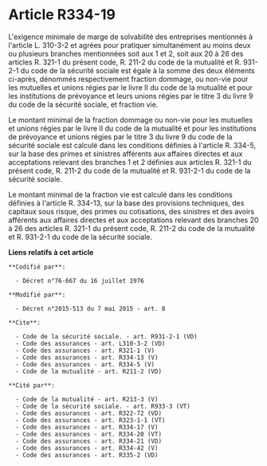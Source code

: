 # Article R334-19

L'exigence minimale de marge de solvabilité des entreprises mentionnés à l'article L. 310-3-2 et agrées pour pratiquer
simultanément au moins deux ou plusieurs branches mentionnées soit aux 1 et 2, soit aux 20 à 26 des articles R. 321-1 du
présent code, R. 211-2 du code de la mutualité et R. 931-2-1 du code de la sécurité sociale est égale à la somme des deux
éléments ci-après, dénommés respectivement fraction dommage, ou non-vie pour les mutuelles et unions régies par le livre II
du code de la mutualité et pour les institutions de prévoyance et leurs unions régies par le titre 3 du livre 9 du code de la
sécurité sociale, et fraction vie. 

Le montant minimal de la fraction dommage ou non-vie pour les mutuelles et unions régies par le livre II du code de la
mutualité et pour les institutions de prévoyance et unions régies par le titre 3 du livre 9 du code de la sécurité sociale
est calculé dans les conditions définies à l'article R. 334-5, sur la base des primes et sinistres afférents aux affaires
directes et aux acceptations relevant des branches 1 et 2 définies aux articles R. 321-1 du présent code, R. 211-2 du code de
la mutualité et R. 931-2-1 du code de la sécurité sociale. 

Le montant minimal de la fraction vie est calculé dans les conditions définies à l'article R. 334-13, sur la base des
provisions techniques, des capitaux sous risque, des primes ou cotisations, des sinistres et des avoirs afférents aux
affaires directes et aux acceptations relevant des branches 20 à 26 des articles R. 321-1 du présent code, R. 211-2 du code
de la mutualité et R. 931-2-1 du code de la sécurité sociale.

**Liens relatifs à cet article**

	**Codifié par**:

	  - Décret n°76-667 du 16 juillet 1976

	**Modifié par**:

	  - Décret n°2015-513 du 7 mai 2015 - art. 8

	**Cite**:

	  - Code de la sécurité sociale. - art. R931-2-1 (VD)
	  - Code des assurances - art. L310-3-2 (VD)
	  - Code des assurances - art. R321-1 (V)
	  - Code des assurances - art. R334-13 (V)
	  - Code des assurances - art. R334-5 (V)
	  - Code de la mutualité - art. R211-2 (VD)

	**Cité par**:

	  - Code de la mutualité - art. R213-3 (V)
	  - Code de la sécurité sociale. - art. R933-3 (VT)
	  - Code des assurances - art. R322-72 (VD)
	  - Code des assurances - art. R323-1-1 (VT)
	  - Code des assurances - art. R334-17 (V)
	  - Code des assurances - art. R334-20 (VT)
	  - Code des assurances - art. R334-21 (VD)
	  - Code des assurances - art. R334-42 (V)
	  - Code des assurances - art. R335-2 (VD)

